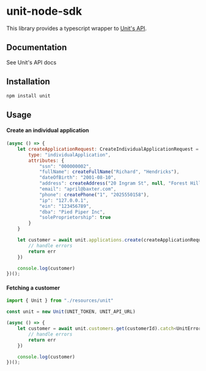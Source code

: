 # unit-node-sdk

This library provides a typescript wrapper to [Unit's API](https://developers.unit.co/#introduction).

## Documentation
See Unit's API docs

## Installation

```bash
npm install unit
```

## Usage


#### Create an individual application
```js
(async () => {
    let createApplicationRequest: CreateIndividualApplicationRequest = {
        type: "individualApplication",
        attributes: {
    		"ssn": "000000002",
        	"fullName": createFullName("Richard", "Hendricks"),
            "dateOfBirth": "2001-08-10",
            "address": createAddress("20 Ingram St", null, "Forest Hills", "CA", "11375", "US"),
            "email": "april@baxter.com",
            "phone": createPhone("1", "2025550158"),
            "ip": "127.0.0.1",
            "ein": "123456789",
            "dba": "Pied Piper Inc",
            "soleProprietorship": true
        }
    }

    let customer = await unit.applications.create(createApplicationRequest).catch<UnitError>(err => {
        // handle errors
        return err
    })

    console.log(customer)
})();
```

#### Fetching a customer
```js
import { Unit } from "./resources/unit"

const unit = new Unit(UNIT_TOKEN, UNIT_API_URL)

(async () => {
    let customer = await unit.customers.get(customerId).catch<UnitError>(err => {
        // handle errors
        return err
    })

    console.log(customer)
})();
```